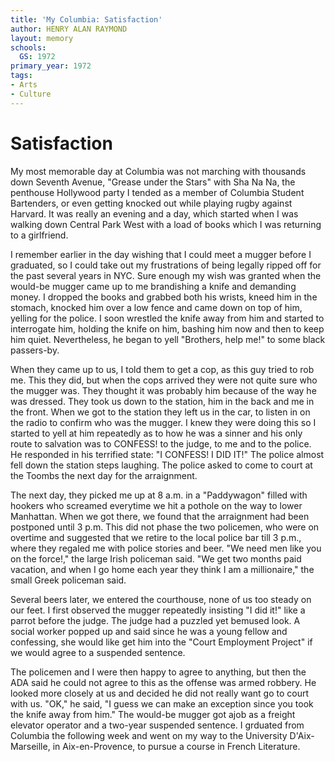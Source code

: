 ```yaml
---
title: 'My Columbia: Satisfaction'
author: HENRY ALAN RAYMOND
layout: memory
schools:
  GS: 1972
primary_year: 1972
tags:
- Arts
- Culture
---
```

# Satisfaction

My most memorable day at Columbia was not marching with thousands down Seventh Avenue, "Grease under the Stars" with Sha Na Na, the penthouse Hollywood party I tended as a member of Columbia Student Bartenders, or even getting knocked out while playing rugby against Harvard. It was really an evening and a day, which started when I was walking down Central Park West with a load of books which I was returning to a girlfriend.

I remember earlier in the day wishing that I could meet a mugger before I graduated, so I could take out my frustrations of being legally ripped off for the past several years in NYC. Sure enough my wish was granted when the would-be mugger came up to me brandishing a knife and demanding money. I dropped the books and grabbed both his wrists, kneed him in the stomach, knocked him over a low fence and came down on top of him, yelling for the police. I soon wrestled the knife away from him and started to interrogate him, holding the knife on him, bashing him now and then to keep him quiet. Nevertheless, he began to yell "Brothers, help me!" to some black passers-by.

When they came up to us, I told them to get a cop, as this guy tried to rob me. This they did, but when the cops arrived they were not quite sure who the mugger was. They thought it was probably him because of the way he was dressed. They took us down to the station, him in the back and me in the front. When we got to the station they left us in the car, to listen in on the radio to confirm who was the mugger. I knew they were doing this so I started to yell at him repeatedly as to how he was a sinner and his only route to salvation was to CONFESS! to the judge, to me and to the police. He responded in his terrified state: "I CONFESS! I DID IT!" The police almost fell down the station steps laughing. The police asked to come to court at the Toombs the next day for the arraignment.

The next day, they picked me up at 8 a.m. in a "Paddywagon" filled with hookers who screamed everytime we hit a pothole on the way to lower Manhattan. When we got there, we found that the arraignment had been postponed until 3 p.m. This did not phase the two policemen, who were on overtime and suggested that we retire to the local police bar till 3 p.m., where they regaled me with police stories and beer.  "We need men like you on the force!," the large Irish policeman said. "We get two months paid vacation, and when I go home each year they think I am a millionaire," the small Greek policeman said.

Several beers later, we entered the courthouse, none of us too steady on our feet. I first observed the mugger repeatedly insisting "I did it!" like a parrot before the judge. The judge had a puzzled yet bemused look. A social worker popped up and said since he was a young fellow and confessing, she would like get him into the "Court Employment Project" if we would agree to a suspended sentence.

The policemen and I were then happy to agree to anything, but then the ADA said he could not agree to this as the offense was armed robbery. He looked more closely at us and decided he did not really want go to court with us. "OK," he said, "I guess we can make an exception since you took the knife away from him." The would-be mugger got ajob as a freight elevator operator and a two-year suspended sentence. I grduated from Columbia the following week and went on my way to the University D'Aix-Marseille, in Aix-en-Provence, to pursue a course in French Literature.
